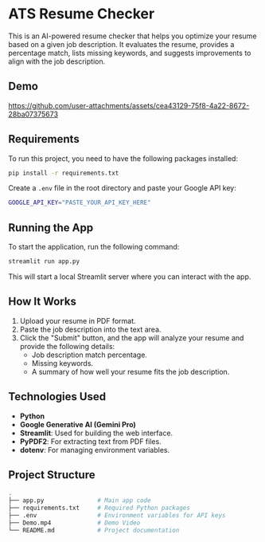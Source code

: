 # ATS Resume Checker

This is an AI-powered resume checker that helps you optimize your resume based on a given job description. It evaluates the resume, provides a percentage match, lists missing keywords, and suggests improvements to align with the job description.

## Demo
https://github.com/user-attachments/assets/cea43129-75f8-4a22-8672-28ba07375673

## Requirements
To run this project, you need to have the following packages installed:

```bash
pip install -r requirements.txt
```

Create a `.env` file in the root directory and paste your Google API key:

```bash
GOOGLE_API_KEY="PASTE_YOUR_API_KEY_HERE"
```

## Running the App
To start the application, run the following command:

```bash
streamlit run app.py
```

This will start a local Streamlit server where you can interact with the app.

## How It Works
1. Upload your resume in PDF format.
2. Paste the job description into the text area.
3. Click the "Submit" button, and the app will analyze your resume and provide the following details:
   - Job description match percentage.
   - Missing keywords.
   - A summary of how well your resume fits the job description.

## Technologies Used
- **Python**
- **Google Generative AI (Gemini Pro)**
- **Streamlit**: Used for building the web interface.
- **PyPDF2**: For extracting text from PDF files.
- **dotenv**: For managing environment variables.

## Project Structure
```bash
.
├── app.py               # Main app code
├── requirements.txt     # Required Python packages
├── .env                 # Environment variables for API keys
├── Demo.mp4             # Demo Video
└── README.md            # Project documentation
```